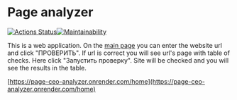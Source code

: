 # Page analyzer
[![Actions Status](https://github.com/Vadimhungry/python-project-83/actions/workflows/hexlet-check.yml/badge.svg)](https://github.com/Vadimhungry/python-project-83/actions)[![Maintainability](https://api.codeclimate.com/v1/badges/ee3b93ed4c4eec53bfc5/maintainability)](https://codeclimate.com/github/Vadimhungry/python-project-83/maintainability)

This is a web application. 
On the [main page](https://page-ceo-analyzer.onrender.com/) you can enter the website url and click "ПРОВЕРИТЬ". If url is correct you will see url's page with table of checks. Here click "Запустить проверку". Site will be checked and you will see the results in the table.

[https://page-ceo-analyzer.onrender.com/home](https://page-ceo-analyzer.onrender.com/home)